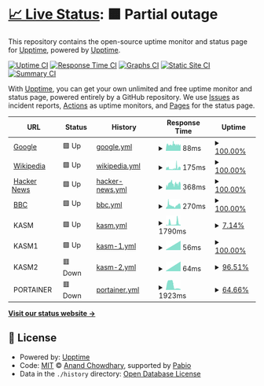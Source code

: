 # [📈 Live Status](https://demo.upptime.js.org): <!--live status--> **🟧 Partial outage**

This repository contains the open-source uptime monitor and status page for [Upptime](https://upptime.js.org), powered by [Upptime](https://github.com/upptime/upptime).

[![Uptime CI](https://github.com/jeakob/upptime/workflows/Uptime%20CI/badge.svg)](https://github.com/jeakob/upptime/actions?query=workflow%3A%22Uptime+CI%22)
[![Response Time CI](https://github.com/jeakob/upptime/workflows/Response%20Time%20CI/badge.svg)](https://github.com/jeakob/upptime/actions?query=workflow%3A%22Response+Time+CI%22)
[![Graphs CI](https://github.com/jeakob/upptime/workflows/Graphs%20CI/badge.svg)](https://github.com/jeakob/upptime/actions?query=workflow%3A%22Graphs+CI%22)
[![Static Site CI](https://github.com/jeakob/upptime/workflows/Static%20Site%20CI/badge.svg)](https://github.com/jeakob/upptime/actions?query=workflow%3A%22Static+Site+CI%22)
[![Summary CI](https://github.com/jeakob/upptime/workflows/Summary%20CI/badge.svg)](https://github.com/jeakob/upptime/actions?query=workflow%3A%22Summary+CI%22)

With [Upptime](https://upptime.js.org), you can get your own unlimited and free uptime monitor and status page, powered entirely by a GitHub repository. We use [Issues](https://github.com/upptime/upptime/issues) as incident reports, [Actions](https://github.com/jeakob/upptime/actions) as uptime monitors, and [Pages](https://demo.upptime.js.org) for the status page.

<!--start: status pages-->
<!-- This summary is generated by Upptime (https://github.com/upptime/upptime) -->
<!-- Do not edit this manually, your changes will be overwritten -->
<!-- prettier-ignore -->
| URL | Status | History | Response Time | Uptime |
| --- | ------ | ------- | ------------- | ------ |
| <img alt="" src="https://icons.duckduckgo.com/ip3/www.google.com.ico" height="13"> [Google](https://www.google.com) | 🟩 Up | [google.yml](https://github.com/jeakob/upptime/commits/HEAD/history/google.yml) | <details><summary><img alt="Response time graph" src="./graphs/google/response-time-week.png" height="20"> 88ms</summary><br><a href="https://jeakob.github.io/upptime/history/google"><img alt="Response time 88" src="https://img.shields.io/endpoint?url=https%3A%2F%2Fraw.githubusercontent.com%2Fjeakob%2Fupptime%2FHEAD%2Fapi%2Fgoogle%2Fresponse-time.json"></a><br><a href="https://jeakob.github.io/upptime/history/google"><img alt="24-hour response time 88" src="https://img.shields.io/endpoint?url=https%3A%2F%2Fraw.githubusercontent.com%2Fjeakob%2Fupptime%2FHEAD%2Fapi%2Fgoogle%2Fresponse-time-day.json"></a><br><a href="https://jeakob.github.io/upptime/history/google"><img alt="7-day response time 88" src="https://img.shields.io/endpoint?url=https%3A%2F%2Fraw.githubusercontent.com%2Fjeakob%2Fupptime%2FHEAD%2Fapi%2Fgoogle%2Fresponse-time-week.json"></a><br><a href="https://jeakob.github.io/upptime/history/google"><img alt="30-day response time 88" src="https://img.shields.io/endpoint?url=https%3A%2F%2Fraw.githubusercontent.com%2Fjeakob%2Fupptime%2FHEAD%2Fapi%2Fgoogle%2Fresponse-time-month.json"></a><br><a href="https://jeakob.github.io/upptime/history/google"><img alt="1-year response time 88" src="https://img.shields.io/endpoint?url=https%3A%2F%2Fraw.githubusercontent.com%2Fjeakob%2Fupptime%2FHEAD%2Fapi%2Fgoogle%2Fresponse-time-year.json"></a></details> | <details><summary><a href="https://jeakob.github.io/upptime/history/google">100.00%</a></summary><a href="https://jeakob.github.io/upptime/history/google"><img alt="All-time uptime 100.00%" src="https://img.shields.io/endpoint?url=https%3A%2F%2Fraw.githubusercontent.com%2Fjeakob%2Fupptime%2FHEAD%2Fapi%2Fgoogle%2Fuptime.json"></a><br><a href="https://jeakob.github.io/upptime/history/google"><img alt="24-hour uptime 100.00%" src="https://img.shields.io/endpoint?url=https%3A%2F%2Fraw.githubusercontent.com%2Fjeakob%2Fupptime%2FHEAD%2Fapi%2Fgoogle%2Fuptime-day.json"></a><br><a href="https://jeakob.github.io/upptime/history/google"><img alt="7-day uptime 100.00%" src="https://img.shields.io/endpoint?url=https%3A%2F%2Fraw.githubusercontent.com%2Fjeakob%2Fupptime%2FHEAD%2Fapi%2Fgoogle%2Fuptime-week.json"></a><br><a href="https://jeakob.github.io/upptime/history/google"><img alt="30-day uptime 100.00%" src="https://img.shields.io/endpoint?url=https%3A%2F%2Fraw.githubusercontent.com%2Fjeakob%2Fupptime%2FHEAD%2Fapi%2Fgoogle%2Fuptime-month.json"></a><br><a href="https://jeakob.github.io/upptime/history/google"><img alt="1-year uptime 100.00%" src="https://img.shields.io/endpoint?url=https%3A%2F%2Fraw.githubusercontent.com%2Fjeakob%2Fupptime%2FHEAD%2Fapi%2Fgoogle%2Fuptime-year.json"></a></details>
| <img alt="" src="https://icons.duckduckgo.com/ip3/en.wikipedia.org.ico" height="13"> [Wikipedia](https://en.wikipedia.org) | 🟩 Up | [wikipedia.yml](https://github.com/jeakob/upptime/commits/HEAD/history/wikipedia.yml) | <details><summary><img alt="Response time graph" src="./graphs/wikipedia/response-time-week.png" height="20"> 175ms</summary><br><a href="https://jeakob.github.io/upptime/history/wikipedia"><img alt="Response time 175" src="https://img.shields.io/endpoint?url=https%3A%2F%2Fraw.githubusercontent.com%2Fjeakob%2Fupptime%2FHEAD%2Fapi%2Fwikipedia%2Fresponse-time.json"></a><br><a href="https://jeakob.github.io/upptime/history/wikipedia"><img alt="24-hour response time 175" src="https://img.shields.io/endpoint?url=https%3A%2F%2Fraw.githubusercontent.com%2Fjeakob%2Fupptime%2FHEAD%2Fapi%2Fwikipedia%2Fresponse-time-day.json"></a><br><a href="https://jeakob.github.io/upptime/history/wikipedia"><img alt="7-day response time 175" src="https://img.shields.io/endpoint?url=https%3A%2F%2Fraw.githubusercontent.com%2Fjeakob%2Fupptime%2FHEAD%2Fapi%2Fwikipedia%2Fresponse-time-week.json"></a><br><a href="https://jeakob.github.io/upptime/history/wikipedia"><img alt="30-day response time 175" src="https://img.shields.io/endpoint?url=https%3A%2F%2Fraw.githubusercontent.com%2Fjeakob%2Fupptime%2FHEAD%2Fapi%2Fwikipedia%2Fresponse-time-month.json"></a><br><a href="https://jeakob.github.io/upptime/history/wikipedia"><img alt="1-year response time 175" src="https://img.shields.io/endpoint?url=https%3A%2F%2Fraw.githubusercontent.com%2Fjeakob%2Fupptime%2FHEAD%2Fapi%2Fwikipedia%2Fresponse-time-year.json"></a></details> | <details><summary><a href="https://jeakob.github.io/upptime/history/wikipedia">100.00%</a></summary><a href="https://jeakob.github.io/upptime/history/wikipedia"><img alt="All-time uptime 100.00%" src="https://img.shields.io/endpoint?url=https%3A%2F%2Fraw.githubusercontent.com%2Fjeakob%2Fupptime%2FHEAD%2Fapi%2Fwikipedia%2Fuptime.json"></a><br><a href="https://jeakob.github.io/upptime/history/wikipedia"><img alt="24-hour uptime 100.00%" src="https://img.shields.io/endpoint?url=https%3A%2F%2Fraw.githubusercontent.com%2Fjeakob%2Fupptime%2FHEAD%2Fapi%2Fwikipedia%2Fuptime-day.json"></a><br><a href="https://jeakob.github.io/upptime/history/wikipedia"><img alt="7-day uptime 100.00%" src="https://img.shields.io/endpoint?url=https%3A%2F%2Fraw.githubusercontent.com%2Fjeakob%2Fupptime%2FHEAD%2Fapi%2Fwikipedia%2Fuptime-week.json"></a><br><a href="https://jeakob.github.io/upptime/history/wikipedia"><img alt="30-day uptime 100.00%" src="https://img.shields.io/endpoint?url=https%3A%2F%2Fraw.githubusercontent.com%2Fjeakob%2Fupptime%2FHEAD%2Fapi%2Fwikipedia%2Fuptime-month.json"></a><br><a href="https://jeakob.github.io/upptime/history/wikipedia"><img alt="1-year uptime 100.00%" src="https://img.shields.io/endpoint?url=https%3A%2F%2Fraw.githubusercontent.com%2Fjeakob%2Fupptime%2FHEAD%2Fapi%2Fwikipedia%2Fuptime-year.json"></a></details>
| <img alt="" src="https://icons.duckduckgo.com/ip3/news.ycombinator.com.ico" height="13"> [Hacker News](https://news.ycombinator.com) | 🟩 Up | [hacker-news.yml](https://github.com/jeakob/upptime/commits/HEAD/history/hacker-news.yml) | <details><summary><img alt="Response time graph" src="./graphs/hacker-news/response-time-week.png" height="20"> 368ms</summary><br><a href="https://jeakob.github.io/upptime/history/hacker-news"><img alt="Response time 368" src="https://img.shields.io/endpoint?url=https%3A%2F%2Fraw.githubusercontent.com%2Fjeakob%2Fupptime%2FHEAD%2Fapi%2Fhacker-news%2Fresponse-time.json"></a><br><a href="https://jeakob.github.io/upptime/history/hacker-news"><img alt="24-hour response time 368" src="https://img.shields.io/endpoint?url=https%3A%2F%2Fraw.githubusercontent.com%2Fjeakob%2Fupptime%2FHEAD%2Fapi%2Fhacker-news%2Fresponse-time-day.json"></a><br><a href="https://jeakob.github.io/upptime/history/hacker-news"><img alt="7-day response time 368" src="https://img.shields.io/endpoint?url=https%3A%2F%2Fraw.githubusercontent.com%2Fjeakob%2Fupptime%2FHEAD%2Fapi%2Fhacker-news%2Fresponse-time-week.json"></a><br><a href="https://jeakob.github.io/upptime/history/hacker-news"><img alt="30-day response time 368" src="https://img.shields.io/endpoint?url=https%3A%2F%2Fraw.githubusercontent.com%2Fjeakob%2Fupptime%2FHEAD%2Fapi%2Fhacker-news%2Fresponse-time-month.json"></a><br><a href="https://jeakob.github.io/upptime/history/hacker-news"><img alt="1-year response time 368" src="https://img.shields.io/endpoint?url=https%3A%2F%2Fraw.githubusercontent.com%2Fjeakob%2Fupptime%2FHEAD%2Fapi%2Fhacker-news%2Fresponse-time-year.json"></a></details> | <details><summary><a href="https://jeakob.github.io/upptime/history/hacker-news">100.00%</a></summary><a href="https://jeakob.github.io/upptime/history/hacker-news"><img alt="All-time uptime 100.00%" src="https://img.shields.io/endpoint?url=https%3A%2F%2Fraw.githubusercontent.com%2Fjeakob%2Fupptime%2FHEAD%2Fapi%2Fhacker-news%2Fuptime.json"></a><br><a href="https://jeakob.github.io/upptime/history/hacker-news"><img alt="24-hour uptime 100.00%" src="https://img.shields.io/endpoint?url=https%3A%2F%2Fraw.githubusercontent.com%2Fjeakob%2Fupptime%2FHEAD%2Fapi%2Fhacker-news%2Fuptime-day.json"></a><br><a href="https://jeakob.github.io/upptime/history/hacker-news"><img alt="7-day uptime 100.00%" src="https://img.shields.io/endpoint?url=https%3A%2F%2Fraw.githubusercontent.com%2Fjeakob%2Fupptime%2FHEAD%2Fapi%2Fhacker-news%2Fuptime-week.json"></a><br><a href="https://jeakob.github.io/upptime/history/hacker-news"><img alt="30-day uptime 100.00%" src="https://img.shields.io/endpoint?url=https%3A%2F%2Fraw.githubusercontent.com%2Fjeakob%2Fupptime%2FHEAD%2Fapi%2Fhacker-news%2Fuptime-month.json"></a><br><a href="https://jeakob.github.io/upptime/history/hacker-news"><img alt="1-year uptime 100.00%" src="https://img.shields.io/endpoint?url=https%3A%2F%2Fraw.githubusercontent.com%2Fjeakob%2Fupptime%2FHEAD%2Fapi%2Fhacker-news%2Fuptime-year.json"></a></details>
| <img alt="" src="https://icons.duckduckgo.com/ip3/www.bbc.co.uk.ico" height="13"> [BBC](https://www.bbc.co.uk) | 🟩 Up | [bbc.yml](https://github.com/jeakob/upptime/commits/HEAD/history/bbc.yml) | <details><summary><img alt="Response time graph" src="./graphs/bbc/response-time-week.png" height="20"> 270ms</summary><br><a href="https://jeakob.github.io/upptime/history/bbc"><img alt="Response time 270" src="https://img.shields.io/endpoint?url=https%3A%2F%2Fraw.githubusercontent.com%2Fjeakob%2Fupptime%2FHEAD%2Fapi%2Fbbc%2Fresponse-time.json"></a><br><a href="https://jeakob.github.io/upptime/history/bbc"><img alt="24-hour response time 270" src="https://img.shields.io/endpoint?url=https%3A%2F%2Fraw.githubusercontent.com%2Fjeakob%2Fupptime%2FHEAD%2Fapi%2Fbbc%2Fresponse-time-day.json"></a><br><a href="https://jeakob.github.io/upptime/history/bbc"><img alt="7-day response time 270" src="https://img.shields.io/endpoint?url=https%3A%2F%2Fraw.githubusercontent.com%2Fjeakob%2Fupptime%2FHEAD%2Fapi%2Fbbc%2Fresponse-time-week.json"></a><br><a href="https://jeakob.github.io/upptime/history/bbc"><img alt="30-day response time 270" src="https://img.shields.io/endpoint?url=https%3A%2F%2Fraw.githubusercontent.com%2Fjeakob%2Fupptime%2FHEAD%2Fapi%2Fbbc%2Fresponse-time-month.json"></a><br><a href="https://jeakob.github.io/upptime/history/bbc"><img alt="1-year response time 270" src="https://img.shields.io/endpoint?url=https%3A%2F%2Fraw.githubusercontent.com%2Fjeakob%2Fupptime%2FHEAD%2Fapi%2Fbbc%2Fresponse-time-year.json"></a></details> | <details><summary><a href="https://jeakob.github.io/upptime/history/bbc">100.00%</a></summary><a href="https://jeakob.github.io/upptime/history/bbc"><img alt="All-time uptime 100.00%" src="https://img.shields.io/endpoint?url=https%3A%2F%2Fraw.githubusercontent.com%2Fjeakob%2Fupptime%2FHEAD%2Fapi%2Fbbc%2Fuptime.json"></a><br><a href="https://jeakob.github.io/upptime/history/bbc"><img alt="24-hour uptime 100.00%" src="https://img.shields.io/endpoint?url=https%3A%2F%2Fraw.githubusercontent.com%2Fjeakob%2Fupptime%2FHEAD%2Fapi%2Fbbc%2Fuptime-day.json"></a><br><a href="https://jeakob.github.io/upptime/history/bbc"><img alt="7-day uptime 100.00%" src="https://img.shields.io/endpoint?url=https%3A%2F%2Fraw.githubusercontent.com%2Fjeakob%2Fupptime%2FHEAD%2Fapi%2Fbbc%2Fuptime-week.json"></a><br><a href="https://jeakob.github.io/upptime/history/bbc"><img alt="30-day uptime 100.00%" src="https://img.shields.io/endpoint?url=https%3A%2F%2Fraw.githubusercontent.com%2Fjeakob%2Fupptime%2FHEAD%2Fapi%2Fbbc%2Fuptime-month.json"></a><br><a href="https://jeakob.github.io/upptime/history/bbc"><img alt="1-year uptime 100.00%" src="https://img.shields.io/endpoint?url=https%3A%2F%2Fraw.githubusercontent.com%2Fjeakob%2Fupptime%2FHEAD%2Fapi%2Fbbc%2Fuptime-year.json"></a></details>
| <img alt="" src="https://icons.duckduckgo.com/ip3/null.ico" height="13"> KASM | 🟩 Up | [kasm.yml](https://github.com/jeakob/upptime/commits/HEAD/history/kasm.yml) | <details><summary><img alt="Response time graph" src="./graphs/kasm/response-time-week.png" height="20"> 1790ms</summary><br><a href="https://jeakob.github.io/upptime/history/kasm"><img alt="Response time 1790" src="https://img.shields.io/endpoint?url=https%3A%2F%2Fraw.githubusercontent.com%2Fjeakob%2Fupptime%2FHEAD%2Fapi%2Fkasm%2Fresponse-time.json"></a><br><a href="https://jeakob.github.io/upptime/history/kasm"><img alt="24-hour response time 1790" src="https://img.shields.io/endpoint?url=https%3A%2F%2Fraw.githubusercontent.com%2Fjeakob%2Fupptime%2FHEAD%2Fapi%2Fkasm%2Fresponse-time-day.json"></a><br><a href="https://jeakob.github.io/upptime/history/kasm"><img alt="7-day response time 1790" src="https://img.shields.io/endpoint?url=https%3A%2F%2Fraw.githubusercontent.com%2Fjeakob%2Fupptime%2FHEAD%2Fapi%2Fkasm%2Fresponse-time-week.json"></a><br><a href="https://jeakob.github.io/upptime/history/kasm"><img alt="30-day response time 1790" src="https://img.shields.io/endpoint?url=https%3A%2F%2Fraw.githubusercontent.com%2Fjeakob%2Fupptime%2FHEAD%2Fapi%2Fkasm%2Fresponse-time-month.json"></a><br><a href="https://jeakob.github.io/upptime/history/kasm"><img alt="1-year response time 1790" src="https://img.shields.io/endpoint?url=https%3A%2F%2Fraw.githubusercontent.com%2Fjeakob%2Fupptime%2FHEAD%2Fapi%2Fkasm%2Fresponse-time-year.json"></a></details> | <details><summary><a href="https://jeakob.github.io/upptime/history/kasm">7.14%</a></summary><a href="https://jeakob.github.io/upptime/history/kasm"><img alt="All-time uptime 7.14%" src="https://img.shields.io/endpoint?url=https%3A%2F%2Fraw.githubusercontent.com%2Fjeakob%2Fupptime%2FHEAD%2Fapi%2Fkasm%2Fuptime.json"></a><br><a href="https://jeakob.github.io/upptime/history/kasm"><img alt="24-hour uptime 7.14%" src="https://img.shields.io/endpoint?url=https%3A%2F%2Fraw.githubusercontent.com%2Fjeakob%2Fupptime%2FHEAD%2Fapi%2Fkasm%2Fuptime-day.json"></a><br><a href="https://jeakob.github.io/upptime/history/kasm"><img alt="7-day uptime 7.14%" src="https://img.shields.io/endpoint?url=https%3A%2F%2Fraw.githubusercontent.com%2Fjeakob%2Fupptime%2FHEAD%2Fapi%2Fkasm%2Fuptime-week.json"></a><br><a href="https://jeakob.github.io/upptime/history/kasm"><img alt="30-day uptime 7.14%" src="https://img.shields.io/endpoint?url=https%3A%2F%2Fraw.githubusercontent.com%2Fjeakob%2Fupptime%2FHEAD%2Fapi%2Fkasm%2Fuptime-month.json"></a><br><a href="https://jeakob.github.io/upptime/history/kasm"><img alt="1-year uptime 7.14%" src="https://img.shields.io/endpoint?url=https%3A%2F%2Fraw.githubusercontent.com%2Fjeakob%2Fupptime%2FHEAD%2Fapi%2Fkasm%2Fuptime-year.json"></a></details>
| <img alt="" src="https://icons.duckduckgo.com/ip3/null.ico" height="13"> KASM1 | 🟩 Up | [kasm-1.yml](https://github.com/jeakob/upptime/commits/HEAD/history/kasm-1.yml) | <details><summary><img alt="Response time graph" src="./graphs/kasm-1/response-time-week.png" height="20"> 56ms</summary><br><a href="https://jeakob.github.io/upptime/history/kasm-1"><img alt="Response time 56" src="https://img.shields.io/endpoint?url=https%3A%2F%2Fraw.githubusercontent.com%2Fjeakob%2Fupptime%2FHEAD%2Fapi%2Fkasm-1%2Fresponse-time.json"></a><br><a href="https://jeakob.github.io/upptime/history/kasm-1"><img alt="24-hour response time 56" src="https://img.shields.io/endpoint?url=https%3A%2F%2Fraw.githubusercontent.com%2Fjeakob%2Fupptime%2FHEAD%2Fapi%2Fkasm-1%2Fresponse-time-day.json"></a><br><a href="https://jeakob.github.io/upptime/history/kasm-1"><img alt="7-day response time 56" src="https://img.shields.io/endpoint?url=https%3A%2F%2Fraw.githubusercontent.com%2Fjeakob%2Fupptime%2FHEAD%2Fapi%2Fkasm-1%2Fresponse-time-week.json"></a><br><a href="https://jeakob.github.io/upptime/history/kasm-1"><img alt="30-day response time 56" src="https://img.shields.io/endpoint?url=https%3A%2F%2Fraw.githubusercontent.com%2Fjeakob%2Fupptime%2FHEAD%2Fapi%2Fkasm-1%2Fresponse-time-month.json"></a><br><a href="https://jeakob.github.io/upptime/history/kasm-1"><img alt="1-year response time 56" src="https://img.shields.io/endpoint?url=https%3A%2F%2Fraw.githubusercontent.com%2Fjeakob%2Fupptime%2FHEAD%2Fapi%2Fkasm-1%2Fresponse-time-year.json"></a></details> | <details><summary><a href="https://jeakob.github.io/upptime/history/kasm-1">100.00%</a></summary><a href="https://jeakob.github.io/upptime/history/kasm-1"><img alt="All-time uptime 100.00%" src="https://img.shields.io/endpoint?url=https%3A%2F%2Fraw.githubusercontent.com%2Fjeakob%2Fupptime%2FHEAD%2Fapi%2Fkasm-1%2Fuptime.json"></a><br><a href="https://jeakob.github.io/upptime/history/kasm-1"><img alt="24-hour uptime 100.00%" src="https://img.shields.io/endpoint?url=https%3A%2F%2Fraw.githubusercontent.com%2Fjeakob%2Fupptime%2FHEAD%2Fapi%2Fkasm-1%2Fuptime-day.json"></a><br><a href="https://jeakob.github.io/upptime/history/kasm-1"><img alt="7-day uptime 100.00%" src="https://img.shields.io/endpoint?url=https%3A%2F%2Fraw.githubusercontent.com%2Fjeakob%2Fupptime%2FHEAD%2Fapi%2Fkasm-1%2Fuptime-week.json"></a><br><a href="https://jeakob.github.io/upptime/history/kasm-1"><img alt="30-day uptime 100.00%" src="https://img.shields.io/endpoint?url=https%3A%2F%2Fraw.githubusercontent.com%2Fjeakob%2Fupptime%2FHEAD%2Fapi%2Fkasm-1%2Fuptime-month.json"></a><br><a href="https://jeakob.github.io/upptime/history/kasm-1"><img alt="1-year uptime 100.00%" src="https://img.shields.io/endpoint?url=https%3A%2F%2Fraw.githubusercontent.com%2Fjeakob%2Fupptime%2FHEAD%2Fapi%2Fkasm-1%2Fuptime-year.json"></a></details>
| <img alt="" src="https://icons.duckduckgo.com/ip3/null.ico" height="13"> KASM2 | 🟥 Down | [kasm-2.yml](https://github.com/jeakob/upptime/commits/HEAD/history/kasm-2.yml) | <details><summary><img alt="Response time graph" src="./graphs/kasm-2/response-time-week.png" height="20"> 64ms</summary><br><a href="https://jeakob.github.io/upptime/history/kasm-2"><img alt="Response time 64" src="https://img.shields.io/endpoint?url=https%3A%2F%2Fraw.githubusercontent.com%2Fjeakob%2Fupptime%2FHEAD%2Fapi%2Fkasm-2%2Fresponse-time.json"></a><br><a href="https://jeakob.github.io/upptime/history/kasm-2"><img alt="24-hour response time 64" src="https://img.shields.io/endpoint?url=https%3A%2F%2Fraw.githubusercontent.com%2Fjeakob%2Fupptime%2FHEAD%2Fapi%2Fkasm-2%2Fresponse-time-day.json"></a><br><a href="https://jeakob.github.io/upptime/history/kasm-2"><img alt="7-day response time 64" src="https://img.shields.io/endpoint?url=https%3A%2F%2Fraw.githubusercontent.com%2Fjeakob%2Fupptime%2FHEAD%2Fapi%2Fkasm-2%2Fresponse-time-week.json"></a><br><a href="https://jeakob.github.io/upptime/history/kasm-2"><img alt="30-day response time 64" src="https://img.shields.io/endpoint?url=https%3A%2F%2Fraw.githubusercontent.com%2Fjeakob%2Fupptime%2FHEAD%2Fapi%2Fkasm-2%2Fresponse-time-month.json"></a><br><a href="https://jeakob.github.io/upptime/history/kasm-2"><img alt="1-year response time 64" src="https://img.shields.io/endpoint?url=https%3A%2F%2Fraw.githubusercontent.com%2Fjeakob%2Fupptime%2FHEAD%2Fapi%2Fkasm-2%2Fresponse-time-year.json"></a></details> | <details><summary><a href="https://jeakob.github.io/upptime/history/kasm-2">96.51%</a></summary><a href="https://jeakob.github.io/upptime/history/kasm-2"><img alt="All-time uptime 96.51%" src="https://img.shields.io/endpoint?url=https%3A%2F%2Fraw.githubusercontent.com%2Fjeakob%2Fupptime%2FHEAD%2Fapi%2Fkasm-2%2Fuptime.json"></a><br><a href="https://jeakob.github.io/upptime/history/kasm-2"><img alt="24-hour uptime 96.51%" src="https://img.shields.io/endpoint?url=https%3A%2F%2Fraw.githubusercontent.com%2Fjeakob%2Fupptime%2FHEAD%2Fapi%2Fkasm-2%2Fuptime-day.json"></a><br><a href="https://jeakob.github.io/upptime/history/kasm-2"><img alt="7-day uptime 96.51%" src="https://img.shields.io/endpoint?url=https%3A%2F%2Fraw.githubusercontent.com%2Fjeakob%2Fupptime%2FHEAD%2Fapi%2Fkasm-2%2Fuptime-week.json"></a><br><a href="https://jeakob.github.io/upptime/history/kasm-2"><img alt="30-day uptime 96.51%" src="https://img.shields.io/endpoint?url=https%3A%2F%2Fraw.githubusercontent.com%2Fjeakob%2Fupptime%2FHEAD%2Fapi%2Fkasm-2%2Fuptime-month.json"></a><br><a href="https://jeakob.github.io/upptime/history/kasm-2"><img alt="1-year uptime 96.51%" src="https://img.shields.io/endpoint?url=https%3A%2F%2Fraw.githubusercontent.com%2Fjeakob%2Fupptime%2FHEAD%2Fapi%2Fkasm-2%2Fuptime-year.json"></a></details>
| <img alt="" src="https://icons.duckduckgo.com/ip3/null.ico" height="13"> PORTAINER | 🟥 Down | [portainer.yml](https://github.com/jeakob/upptime/commits/HEAD/history/portainer.yml) | <details><summary><img alt="Response time graph" src="./graphs/portainer/response-time-week.png" height="20"> 1923ms</summary><br><a href="https://jeakob.github.io/upptime/history/portainer"><img alt="Response time 1923" src="https://img.shields.io/endpoint?url=https%3A%2F%2Fraw.githubusercontent.com%2Fjeakob%2Fupptime%2FHEAD%2Fapi%2Fportainer%2Fresponse-time.json"></a><br><a href="https://jeakob.github.io/upptime/history/portainer"><img alt="24-hour response time 1923" src="https://img.shields.io/endpoint?url=https%3A%2F%2Fraw.githubusercontent.com%2Fjeakob%2Fupptime%2FHEAD%2Fapi%2Fportainer%2Fresponse-time-day.json"></a><br><a href="https://jeakob.github.io/upptime/history/portainer"><img alt="7-day response time 1923" src="https://img.shields.io/endpoint?url=https%3A%2F%2Fraw.githubusercontent.com%2Fjeakob%2Fupptime%2FHEAD%2Fapi%2Fportainer%2Fresponse-time-week.json"></a><br><a href="https://jeakob.github.io/upptime/history/portainer"><img alt="30-day response time 1923" src="https://img.shields.io/endpoint?url=https%3A%2F%2Fraw.githubusercontent.com%2Fjeakob%2Fupptime%2FHEAD%2Fapi%2Fportainer%2Fresponse-time-month.json"></a><br><a href="https://jeakob.github.io/upptime/history/portainer"><img alt="1-year response time 1923" src="https://img.shields.io/endpoint?url=https%3A%2F%2Fraw.githubusercontent.com%2Fjeakob%2Fupptime%2FHEAD%2Fapi%2Fportainer%2Fresponse-time-year.json"></a></details> | <details><summary><a href="https://jeakob.github.io/upptime/history/portainer">64.66%</a></summary><a href="https://jeakob.github.io/upptime/history/portainer"><img alt="All-time uptime 64.66%" src="https://img.shields.io/endpoint?url=https%3A%2F%2Fraw.githubusercontent.com%2Fjeakob%2Fupptime%2FHEAD%2Fapi%2Fportainer%2Fuptime.json"></a><br><a href="https://jeakob.github.io/upptime/history/portainer"><img alt="24-hour uptime 64.66%" src="https://img.shields.io/endpoint?url=https%3A%2F%2Fraw.githubusercontent.com%2Fjeakob%2Fupptime%2FHEAD%2Fapi%2Fportainer%2Fuptime-day.json"></a><br><a href="https://jeakob.github.io/upptime/history/portainer"><img alt="7-day uptime 64.66%" src="https://img.shields.io/endpoint?url=https%3A%2F%2Fraw.githubusercontent.com%2Fjeakob%2Fupptime%2FHEAD%2Fapi%2Fportainer%2Fuptime-week.json"></a><br><a href="https://jeakob.github.io/upptime/history/portainer"><img alt="30-day uptime 64.66%" src="https://img.shields.io/endpoint?url=https%3A%2F%2Fraw.githubusercontent.com%2Fjeakob%2Fupptime%2FHEAD%2Fapi%2Fportainer%2Fuptime-month.json"></a><br><a href="https://jeakob.github.io/upptime/history/portainer"><img alt="1-year uptime 64.66%" src="https://img.shields.io/endpoint?url=https%3A%2F%2Fraw.githubusercontent.com%2Fjeakob%2Fupptime%2FHEAD%2Fapi%2Fportainer%2Fuptime-year.json"></a></details>

<!--end: status pages-->

[**Visit our status website →**](https://demo.upptime.js.org)

## 📄 License

- Powered by: [Upptime](https://github.com/upptime/upptime)
- Code: [MIT](./LICENSE) © [Anand Chowdhary](https://anandchowdhary.com), supported by [Pabio](https://pabio.com)
- Data in the `./history` directory: [Open Database License](https://opendatacommons.org/licenses/odbl/1-0/)

